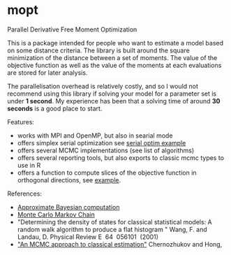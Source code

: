 mopt
====

Parallel Derivative Free Moment Optimization

This is a package intended for people who want to estimate a model based on some distance criteria. The library is built around the square minimization of the distance between a set of moments. The value of the objective function as well as the value of the moments at each evaluations are stored for later analysis. 

The parallelisation overhead is relatively costly, and so I would not recommend using this library if solving your model for a parameter set is under __1 second__. My experience has been that a solving time of around __30 seconds__ is a good place to start.

Features:

 - works with MPI and OpenMP, but also in searial mode
 - offers simplex serial optimization see [serial optim example](https://github.com/tlamadon/mopt/blob/master/examples/example-serial-optim.r)
 - offers several MCMC implementations (see list of algorithms)
 - offers several reporting tools, but also exports to classic mcmc types to use in R
 - offers a function to compute slices of the objective function in orthogonal directions, see [example](https://github.com/tlamadon/mopt/blob/master/examples/example-slices.r).

References:

 - [Approximate Bayesian computation](http://en.wikipedia.org/wiki/Approximate_Bayesian_computation)
 - [Monte Carlo Markov Chain](http://en.wikipedia.org/wiki/Markov_chain_Monte_Carlo)
 - "Determining the density of states for classical statistical models: A random walk algorithm to produce a flat histogram "
Wang, F. and Landau, D. Physical Review E  64  056101  (2001)
 - ["An MCMC approach to classical estimation"](http://papers.ssrn.com/sol3/papers.cfm?abstract_id=420371) Chernozhukov and Hong,